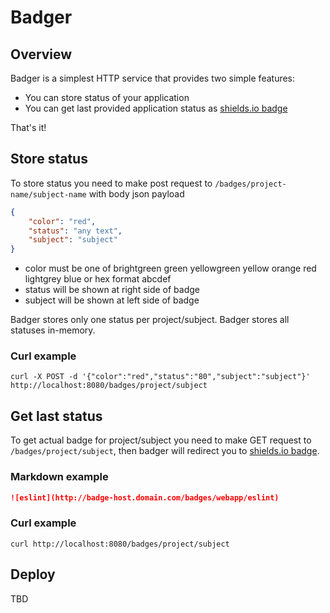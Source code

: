 # Badger


## Overview

Badger is a simplest HTTP service that provides two simple features:

* You can store status of your application
* You can get last provided application status as [shields.io badge](https://shields.io)

That's it!

## Store status

To store status you need to make post request to `/badges/project-name/subject-name` with body json payload

```json
{
    "color": "red",
    "status": "any text",
    "subject": "subject"
}
```

* color must be one of brightgreen green yellowgreen yellow orange red lightgrey blue or hex format abcdef
* status will be shown at right side of badge
* subject will be shown at left side of badge

Badger stores only one status per project/subject. Badger stores all statuses in-memory.

### Curl example
`curl -X POST -d '{"color":"red","status":"80","subject":"subject"}' http://localhost:8080/badges/project/subject`

## Get last status

To get actual badge for project/subject you need to make GET request to `/badges/project/subject`, then badger will redirect you to [shields.io badge](https://shields.io).

### Markdown example

```md
![eslint](http://badge-host.domain.com/badges/webapp/eslint)
```

### Curl example
`curl http://localhost:8080/badges/project/subject`

## Deploy

TBD
